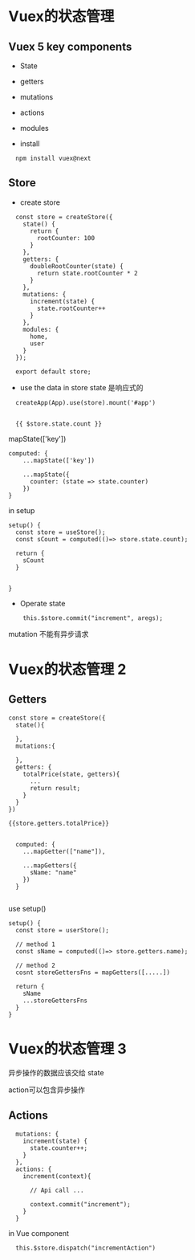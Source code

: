 # Vuex的状态管理

## Vuex 5 key components
- State
- getters
- mutations
- actions
- modules


- install
```
  npm install vuex@next
```
## Store
- create store
``` 
  const store = createStore({
    state() {
      return {
        rootCounter: 100
      }
    },
    getters: {
      doubleRootCounter(state) {
        return state.rootCounter * 2
      }
    },
    mutations: {
      increment(state) {
        state.rootCounter++
      }
    },
    modules: {
      home,
      user
    }
  });

  export default store;

```

- use the data in store 
state 是响应式的
```
  createApp(App).use(store).mount('#app')


  {{ $store.state.count }}
```

mapState(['key'])

```
computed: {
    ...mapState(['key'])

    ...mapState({
      counter: (state => state.counter)
    })
} 
```
in setup
```
setup() {
  const store = useStore();
  const sCount = computed(()=> store.state.count);

  return {
    sCount
  }


}
```

- Operate state
```
    this.$store.commit("increment", aregs);
```
mutation 不能有异步请求



# Vuex的状态管理 2

## Getters
```
const store = createStore({
  state(){

  },
  mutations:{

  },
  getters: {
    totalPrice(state, getters){
      ...
      return result;
    }
  }
})
```


```
{{store.getters.totalPrice}}


  computed: {
    ...mapGetter(["name"]),

    ...mapGetters({
      sName: "name"
    })
  }
  
```
use setup()

```
setup() {
  const store = userStore();

  // method 1
  const sName = computed(()=> store.getters.name);

  // method 2
  cosnt storeGettersFns = mapGetters([.....])

  return {
    sName
    ...storeGettersFns
  }
}
```



# Vuex的状态管理 3

异步操作的数据应该交给 state

action可以包含异步操作

## Actions
```
  mutations: {
    increment(state) {
      state.counter++;
    }
  },
  actions: {
    increment(context){
      
      // Api call ...

      context.commit("increment");
    }
  }
```

in Vue component
```
  this.$store.dispatch("incrementAction")
```